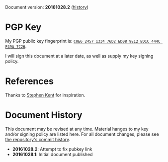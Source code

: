 
Document version: **20161028.2** ([history](#document-history))

# PGP Key

My PGP public key fingerprint is:
[`C0E6 2457 1334 76D2 ED08 9E12 BD1C 444C F49A 7C26`][pubkey].

I will sign this document at a later date, as well as supply my key
signing policy.

# References

Thanks to [Stephen Kent][smkent] for inspiration.

# Document History

This document may be revised at any time.  Material hanges to my key and/or
signing policy are listed here.  For all document changes, please see [the
repository's commit history][commits].

* **20161028.2**: Attempt to fix pubkey link
* **20161028.1**: Initial document published

[smkent]: https://github.com/smkent
[commits]: https://github.com/lonelymtn/pgp/commits/master
[pubkey]: https://sks-keyservers.net/pks/lookup?op=index&search=0xBD1C444CF49A7C26
[self]: /README.md
